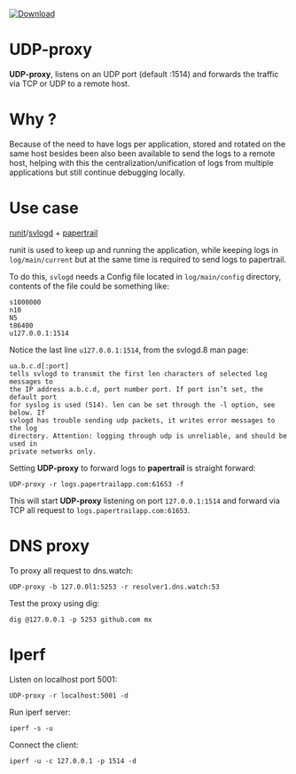  [ ![Download](https://api.bintray.com/packages/nbari/UDP-proxy/UDP-proxy/images/download.svg) ](https://bintray.com/nbari/UDP-proxy/UDP-proxy/_latestVersion)

# UDP-proxy

**UDP-proxy**, listens on an UDP port (default :1514) and forwards the traffic
via TCP or UDP to a remote host.

Why ?
=====

Because of the need to have logs per application, stored and rotated on the same
host besides been also been available to send the logs to a remote host, helping
with this the centralization/unification of logs from multiple applications but
still continue debugging locally.


Use case
========

[runit](http://smarden.org/runit/)/[svlogd](http://smarden.org/runit/svlogd.8.html) + [papertrail](https://papertrailapp.com/)

runit is used to keep up and running the application, while keeping logs
in ``log/main/current`` but at the same time is required to send logs to
papertrail.

To do this, ``svlogd`` needs a Config file located in ``log/main/config``
directory, contents of the file could be something like:

    s1000000
    n10
    N5
    t86400
    u127.0.0.1:1514

Notice the last line ``u127.0.0.1:1514``, from the svlogd.8 man page:

```text
ua.b.c.d[:port]
tells svlogd to transmit the first len characters of selected log messages to
the IP address a.b.c.d, port number port. If port isn’t set, the default port
for syslog is used (514). len can be set through the -l option, see below. If
svlogd has trouble sending udp packets, it writes error messages to the log
directory. Attention: logging through udp is unreliable, and should be used in
private networks only.
```

Setting **UDP-proxy** to forward logs to **papertrail** is straight forward:

    UDP-proxy -r logs.papertrailapp.com:61653 -f

This will start **UDP-proxy** listening on port ``127.0.0.1:1514`` and forward via
TCP all request to ``logs.papertrailapp.com:61653``.


DNS proxy
=========

To proxy all request to dns.watch:

    UDP-proxy -b 127.0.0l1:5253 -r resolver1.dns.watch:53

Test the proxy using dig:

    dig @127.0.0.1 -p 5253 github.com mx

Iperf
=====

Listen on localhost port 5001:

    UDP-proxy -r localhost:5001 -d

Run iperf server:

    iperf -s -u

Connect the client:

    iperf -u -c 127.0.0.1 -p 1514 -d
